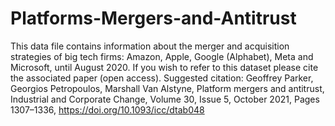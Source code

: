 # Platforms-Mergers-and-Antitrust
This data file contains information about the merger and acquisition strategies of big tech firms: Amazon, Apple, Google (Alphabet), Meta and Microsoft, until August 2020.
If you wish to refer to this dataset please cite the associated paper (open access). Suggested citation:
Geoffrey Parker, Georgios Petropoulos, Marshall Van Alstyne, Platform mergers and antitrust, Industrial and Corporate Change, Volume 30, Issue 5, October 2021, Pages 1307–1336, https://doi.org/10.1093/icc/dtab048 
